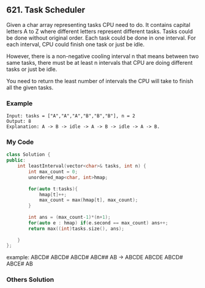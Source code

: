 ## 621. Task Scheduler

Given a char array representing tasks CPU need to do. It contains capital letters A to Z where different letters represent different tasks. Tasks could be done without original order. Each task could be done in one interval. For each interval, CPU could finish one task or just be idle.

However, there is a non-negative cooling interval n that means between two same tasks, there must be at least n intervals that CPU are doing different tasks or just be idle.

You need to return the least number of intervals the CPU will take to finish all the given tasks.



### Example
```
Input: tasks = ["A","A","A","B","B","B"], n = 2
Output: 8
Explanation: A -> B -> idle -> A -> B -> idle -> A -> B.
```

### My Code
```c++
class Solution {
public:
    int leastInterval(vector<char>& tasks, int n) {
        int max_count = 0;
        unordered_map<char, int>hmap;
        
        for(auto t:tasks){
            hmap[t]++;
            max_count = max(hmap[t], max_count);
        }
        
        int ans = (max_count-1)*(n+1);
        for(auto e : hmap) if(e.second == max_count) ans++;
        return max((int)tasks.size(), ans);
        
    }
};
```
example:
ABCD#
ABCD#
ABCD#
ABC##
AB
->
ABCDE
ABCDE
ABCD#
ABCE#
AB


### Others Solution
```c++
```



